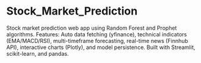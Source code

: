 # Stock_Market_Prediction
Stock market prediction web app using Random Forest and Prophet algorithms. Features: Auto data fetching (yfinance), technical indicators (EMA/MACD/RSI), multi-timeframe forecasting, real-time news (Finnhub API), interactive charts (Plotly), and model persistence. Built with Streamlit, scikit-learn, and pandas.
